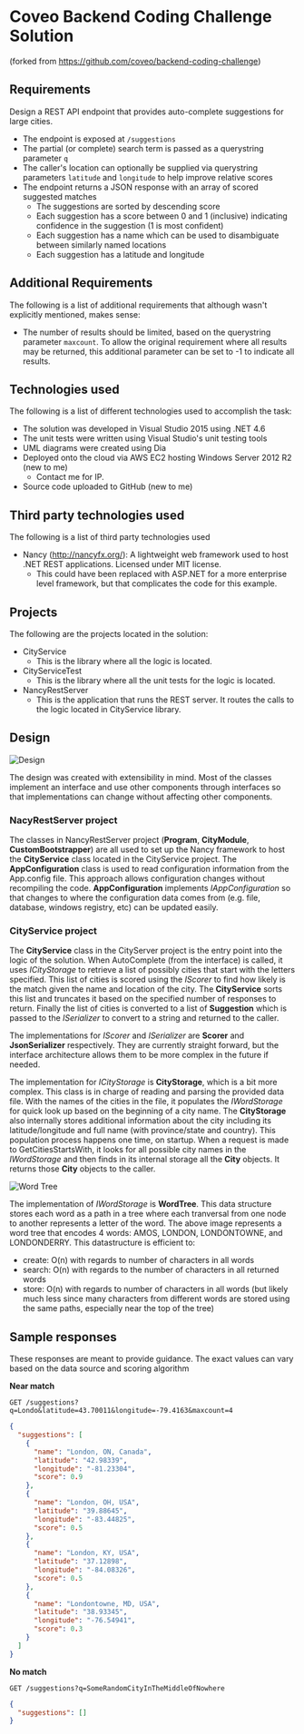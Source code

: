 # Coveo Backend Coding Challenge Solution
(forked from https://github.com/coveo/backend-coding-challenge)

## Requirements

Design a REST API endpoint that provides auto-complete suggestions for large cities.

- The endpoint is exposed at `/suggestions`
- The partial (or complete) search term is passed as a querystring parameter `q`
- The caller's location can optionally be supplied via querystring parameters `latitude` and `longitude` to help improve relative scores
- The endpoint returns a JSON response with an array of scored suggested matches
    - The suggestions are sorted by descending score
    - Each suggestion has a score between 0 and 1 (inclusive) indicating confidence in the suggestion (1 is most confident)
    - Each suggestion has a name which can be used to disambiguate between similarly named locations
    - Each suggestion has a latitude and longitude

## Additional Requirements

The following is a list of additional requirements that although wasn't explicitly mentioned, makes sense:

- The number of results should be limited, based on the querystring parameter `maxcount`. To allow the original requirement where all results may be returned, this additional parameter can be set to -1 to indicate all results.

## Technologies used

The following is a list of different technologies used to accomplish the task:

- The solution was developed in Visual Studio 2015 using .NET 4.6
- The unit tests were written using Visual Studio's unit testing tools
- UML diagrams were created using Dia
- Deployed onto the cloud via AWS EC2 hosting Windows Server 2012 R2 (new to me)
    - Contact me for IP.
- Source code uploaded to GitHub (new to me)

## Third party technologies used

The following is a list of third party technologies used

- Nancy (http://nancyfx.org/): A lightweight web framework used to host .NET REST applications. Licensed under MIT license.
    - This could have been replaced with ASP.NET for a more enterprise level framework, but that complicates the code for this example.

## Projects

The following are the projects located in the solution:

- CityService
    - This is the library where all the logic is located. 
- CityServiceTest
    - This is the library where all the unit tests for the logic is located.
- NancyRestServer
    - This is the application that runs the REST server. It routes the calls to the logic located in CityService library.

## Design

![Design](https://raw.githubusercontent.com/atml1/backend-coding-challenge/master/Documentation/Design.png)

The design was created with extensibility in mind. Most of the classes implement an interface and use other components through interfaces so that implementations can change without affecting other components.

### NacyRestServer project

The classes in NancyRestServer project (**Program**, **CityModule**, **CustomBootstrapper**) are all used to set up the Nancy framework to host the **CityService** class located in the CityService project. The **AppConfiguration** class is used to read configuration information from the App.config file. This approach allows configuration changes without recompiling the code. **AppConfiguration** implements *IAppConfiguration* so that changes to where the configuration data comes from (e.g. file, database, windows registry, etc) can be updated easily.

### CityService project

The **CityService** class in the CityServer project is the entry point into the logic of the solution. When AutoComplete (from the interface) is called, it uses *ICityStorage* to retrieve a list of possibly cities that start with the letters specified. This list of cities is scored using the *IScorer* to find how likely is the match given the name and location of the city. The **CityService** sorts this list and truncates it based on the specified number of responses to return. Finally the list of cities is converted to a list of **Suggestion** which is passed to the *ISerializer* to convert to a string and returned to the caller.

The implementations for *IScorer* and *ISerializer* are **Scorer** and **JsonSerializer** respectively. They are currently straight forward, but the interface architecture allows them to be more complex in the future if needed.

The implementation for *ICityStorage* is **CityStorage**, which is a bit more complex. This class is in charge of reading and parsing the provided data file. With the names of the cities in the file, it populates the *IWordStorage* for quick look up based on the beginning of a city name. The **CityStorage** also internally stores additional information about the city including its latitude/longitude and full name (with province/state and country). This population process happens one time, on startup. When a request is made to GetCitiesStartsWith, it looks for all possible city names in the *IWordStorage* and then finds in its internal storage all the **City** objects. It returns those **City** objects to the caller.

![Word Tree](https://raw.githubusercontent.com/atml1/backend-coding-challenge/master/Documentation/WordTree.png)

The implementation of *IWordStorage* is **WordTree**. This data structure stores each word as a path in a tree where each tranversal from one node to another represents a letter of the word. The above image represents a word tree that encodes 4 words: AMOS, LONDON, LONDONTOWNE, and LONDONDERRY. This datastructure is efficient to:

- create: O(n) with regards to number of characters in all words
- search: O(n) with regards to the number of characters in all returned words
- store: O(n) with regards to number of characters in all words (but likely much less since many characters from different words are stored using the same paths, especially near the top of the tree)

## Sample responses

These responses are meant to provide guidance. The exact values can vary based on the data source and scoring algorithm

**Near match**

    GET /suggestions?q=Londo&latitude=43.70011&longitude=-79.4163&maxcount=4

```json
{
  "suggestions": [
    {
      "name": "London, ON, Canada",
      "latitude": "42.98339",
      "longitude": "-81.23304",
      "score": 0.9
    },
    {
      "name": "London, OH, USA",
      "latitude": "39.88645",
      "longitude": "-83.44825",
      "score": 0.5
    },
    {
      "name": "London, KY, USA",
      "latitude": "37.12898",
      "longitude": "-84.08326",
      "score": 0.5
    },
    {
      "name": "Londontowne, MD, USA",
      "latitude": "38.93345",
      "longitude": "-76.54941",
      "score": 0.3
    }
  ]
}
```

**No match**

    GET /suggestions?q=SomeRandomCityInTheMiddleOfNowhere

```json
{
  "suggestions": []
}
```
